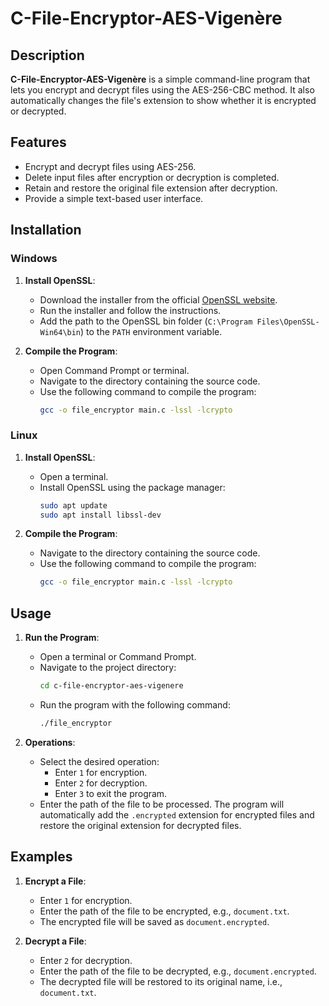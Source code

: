 # C-File-Encryptor-AES-Vigenère

## Description

**C-File-Encryptor-AES-Vigenère** is a simple command-line program that lets you encrypt and decrypt files using the AES-256-CBC method. It also automatically changes the file's extension to show whether it is encrypted or decrypted.

## Features

- Encrypt and decrypt files using AES-256.
- Delete input files after encryption or decryption is completed.
- Retain and restore the original file extension after decryption.
- Provide a simple text-based user interface.

## Installation

### Windows

1. **Install OpenSSL**:
   - Download the installer from the official [OpenSSL website](https://slproweb.com/products/Win32OpenSSL.html).
   - Run the installer and follow the instructions.
   - Add the path to the OpenSSL bin folder (`C:\Program Files\OpenSSL-Win64\bin`) to the `PATH` environment variable.

2. **Compile the Program**:
   - Open Command Prompt or terminal.
   - Navigate to the directory containing the source code.
   - Use the following command to compile the program:
     ```sh
     gcc -o file_encryptor main.c -lssl -lcrypto
     ```

### Linux

1. **Install OpenSSL**:
   - Open a terminal.
   - Install OpenSSL using the package manager:
     ```sh
     sudo apt update
     sudo apt install libssl-dev
     ```

2. **Compile the Program**:
   - Navigate to the directory containing the source code.
   - Use the following command to compile the program:
     ```sh
     gcc -o file_encryptor main.c -lssl -lcrypto
     ```

## Usage

1. **Run the Program**:
   - Open a terminal or Command Prompt.
   - Navigate to the project directory:
     ```sh
     cd c-file-encryptor-aes-vigenere
     ```
   - Run the program with the following command:
     ```sh
     ./file_encryptor
     ```

2. **Operations**:
   - Select the desired operation:
     - Enter `1` for encryption.
     - Enter `2` for decryption.
     - Enter `3` to exit the program.
   - Enter the path of the file to be processed. The program will automatically add the `.encrypted` extension for encrypted files and restore the original extension for decrypted files.

## Examples

1. **Encrypt a File**:
   - Enter `1` for encryption.
   - Enter the path of the file to be encrypted, e.g., `document.txt`.
   - The encrypted file will be saved as `document.encrypted`.

2. **Decrypt a File**:
   - Enter `2` for decryption.
   - Enter the path of the file to be decrypted, e.g., `document.encrypted`.
   - The decrypted file will be restored to its original name, i.e., `document.txt`.
